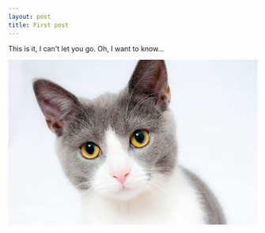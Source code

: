 ```yaml
---
layout: post
title: First post
---
```


This is it, I can't let you go. 
Oh, I want to know...

![cute kitten](cat-pet-animal-domestic-104827.jpg)
